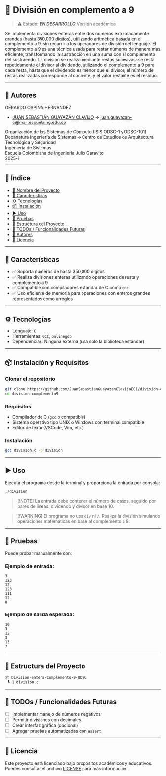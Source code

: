 # 📌 División en complemento a 9

> ⚠️ Estado: ***EN DESARROLLO*** Versión académica

Se implementa divisiones enteras entre dos números extremadamente grandes (hasta 350,000 dígitos), utilizando aritmética basada en el complemento a 9, sin recurrir a los operadores de división del lenguaje. El complemento a 9 es una técnica usada para restar números de manera más eficiente, transformando la sustracción en una suma con el complemento del sustraendo. La división se realiza mediante restas sucesivas: se resta repetidamente el divisor al dividendo, utilizando el complemento a 9 para cada resta, hasta que el dividendo es menor que el divisor; el número de restas realizadas corresponde al cociente, y el valor restante es el residuo.

---

## 👥 Autores
GERARDO OSPINA HERNANDEZ

- [JUAN SEBASTIÁN GUAYAZÁN CLAVIJO](https://github.com/JSGC-ECI) → [juan.guayazan-c@mail.escuelaing.edu.co](mailto:juan.guayazan-c@mail.escuelaing.edu.co)

Organización de los Sistemas de Cómputo (ISIS ODSC-1 y ODSC-101)      
Decanatura Ingeniería de Sistemas → Centro de Estudios de Arquitectura Tecnológica y Seguridad     
Ingeniería de Sistemas    
Escuela Colombiana de Ingeniería Julio Garavito     
2025-i

---

## 🧠 Índice

- [📌 Nombre del Proyecto](#-división-en-complemento-a-9)
- [🚀 Características](#-características)
- [⚙️ Tecnologías](#️-tecnologías)
- [📦 Instalación](#-instalación-y-requisitos)
- [▶️ Uso](#️-uso)
- [🧪 Pruebas](#-pruebas)
- [📁 Estructura del Proyecto](#-estructura-del-proyecto)
- [📌 TODOs / Funcionalidades Futuras](#-todos--funcionalidades-futuras)
- [👥 Autores](#-autores)
- [📄 Licencia](#-licencia)

---

## 🚀 Características

- ✅ Soporta números de hasta 350,000 dígitos
- ✅ Realiza divisiones enteras utilizando operaciones de resta y complemento a 9
- ✅ Compatible con compiladores estándar de C como `gcc`
- ✅ Uso eficiente de memoria para operaciones con enteros grandes representados como arreglos

---

## ⚙️ Tecnologías

- Lenguaje: `C`
- Herramientas: `GCC`, `onlinegdb`
- Dependencias: Ninguna externa (usa solo la biblioteca estándar)

---

## 📦 Instalación y Requisitos

### Clonar el repositorio

```bash
git clone https://github.com/JuanSebastianGuayazanClavijoECI/division-complemento9.git
cd division-complemento9
````

### Requisitos

* Compilador de C (`gcc` o compatible)
* Sistema operativo tipo UNIX o Windows con terminal compatible
* Editor de texto (VSCode, Vim, etc.)

### Instalación

```bash
gcc division.c -o division
```

---

## ▶️ Uso

Ejecuta el programa desde la terminal y proporciona la entrada por consola:

```bash
./division
```


> \[!NOTE]
> La entrada debe contener el número de casos, seguido por pares de líneas: dividendo y divisor en base 10.

> \[!WARNING]
> El programa no usa `div` ni `/`. Realiza la división simulando operaciones matemáticas en base al complemento a 9.

---

## 🧪 Pruebas

Puede probar manualmente con:

### Ejemplo de entrada:

```
3
123
12
123
111
12
8
```

### Ejemplo de salida esperada:

```
10
3
12
3
13
7
```


---

## 📁 Estructura del Proyecto

```bash
📦 Division-entera-Complemento-9-ODSC
 ┗ 📜 division.c
```

---

## 📌 TODOs / Funcionalidades Futuras

* [ ] Implementar manejo de números negativos
* [ ] Permitir divisiones con decimales
* [ ] Crear interfaz gráfica (opcional)
* [ ] Agregar pruebas automatizadas con `assert`

---

## 📄 Licencia

Este proyecto está licenciado bajo propósitos académicos y educativos. Puedes consultar el archivo [LICENSE](./LICENSE) para más información.
